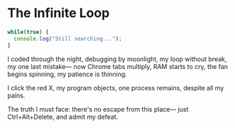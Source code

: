 # The Infinite Loop

```javascript
while(true) {
  console.log("Still searching...");
}
```

I coded through the night,
debugging by moonlight,
my loop without break,
my one last mistake—
now Chrome tabs multiply,
RAM starts to cry,
the fan begins spinning,
my patience is thinning.

I click the red X,
my program objects,
one process remains,
despite all my pains.

The truth I must face:
there's no escape from this place—
just Ctrl+Alt+Delete,
and admit my defeat.
